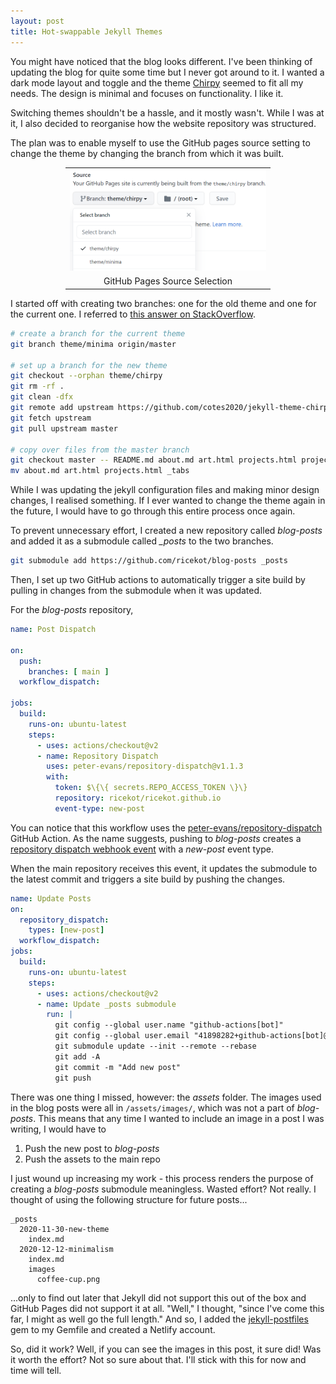 ```yaml
---
layout: post
title: Hot-swappable Jekyll Themes
---
```


You might have noticed that the blog looks different. I've been thinking of updating the blog for quite some time but I never got around to it. I wanted a dark mode layout and toggle and the theme [Chirpy](https://github.com/cotes2020/jekyll-theme-chirpy) seemed to fit all my needs. The design is minimal and focuses on functionality. I like it.

Switching themes shouldn't be a hassle, and it mostly wasn't. While I was at it, I also decided to reorganise how the website repository was structured.

The plan was to enable myself to use the GitHub pages source setting to change the theme by changing the branch from which it was built.

<center>
<table style="table-layout: auto; width: 65%;">
<tbody>
<tr><td align="center">
<img src="/assets/images/gh-pages-source.png" alt="GitHub Pages Source Selection Option">
</td></tr>
<tr><td align="center">
GitHub Pages Source Selection
</td></tr>
</tbody>
</table>
</center>

I started off with creating two branches: one for the old theme and one for the current one. I referred to [this answer on StackOverflow](https://stackoverflow.com/a/37186333/).

```bash
# create a branch for the current theme
git branch theme/minima origin/master

# set up a branch for the new theme
git checkout --orphan theme/chirpy
git rm -rf .
git clean -dfx
git remote add upstream https://github.com/cotes2020/jekyll-theme-chirpy.git
git fetch upstream
git pull upstream master

# copy over files from the master branch
git checkout master -- README.md about.md art.html projects.html projects assets
mv about.md art.html projects.html _tabs
```

While I was updating the jekyll configuration files and making minor design changes, I realised something. If I ever wanted to change the theme again in the future, I would have to go through this entire process once again.

To prevent unnecessary effort, I created a new repository called _blog-posts_ and added it as a submodule called *_posts* to the two branches.

```bash
git submodule add https://github.com/ricekot/blog-posts _posts
```

Then, I set up two GitHub actions to automatically trigger a site build by pulling in changes from the submodule when it was updated. 

For the *blog-posts* repository,
```yaml
name: Post Dispatch

on:
  push:
    branches: [ main ]
  workflow_dispatch:

jobs:
  build:
    runs-on: ubuntu-latest
    steps:
      - uses: actions/checkout@v2
      - name: Repository Dispatch
        uses: peter-evans/repository-dispatch@v1.1.3
        with:
          token: $\{\{ secrets.REPO_ACCESS_TOKEN \}\}
          repository: ricekot/ricekot.github.io
          event-type: new-post
```

You can notice that this workflow uses the [peter-evans/repository-dispatch](https://github.com/peter-evans/repository-dispatch) GitHub Action. As the name suggests, pushing to *blog-posts* creates a [repository dispatch webhook event](https://docs.github.com/en/free-pro-team@latest/actions/reference/events-that-trigger-workflows#repository_dispatch) with a *new-post* event type. 

When the main repository receives this event, it updates the submodule to the latest commit and triggers a site build by pushing the changes.

```yaml
name: Update Posts
on:
  repository_dispatch:
    types: [new-post]
  workflow_dispatch:
jobs:
  build:
    runs-on: ubuntu-latest
    steps:
      - uses: actions/checkout@v2
      - name: Update _posts submodule
        run: |
          git config --global user.name "github-actions[bot]"
          git config --global user.email "41898282+github-actions[bot]@users.noreply.github.com"
          git submodule update --init --remote --rebase
          git add -A
          git commit -m "Add new post"
          git push
```

There was one thing I missed, however: the *assets* folder. The images used in the blog posts were all in `/assets/images/`, which was not a part of *blog-posts*. This means that any time I wanted to include an image in a post I was writing, I would have to 
  1. Push the new post to *blog-posts*
  2. Push the assets to the main repo

I just wound up increasing my work - this process renders the purpose of creating a *blog-posts* submodule meaningless. Wasted effort? Not really. I thought of using the following structure for future posts...

```
_posts
  2020-11-30-new-theme
    index.md
  2020-12-12-minimalism
    index.md
    images
      coffee-cup.png
```

...only to find out later that Jekyll did not support this out of the box and GitHub Pages did not support it at all. "Well," I thought, "since I've come this far, I might as well go the full length."
And so, I added the [jekyll-postfiles](https://nhoizey.github.io/jekyll-postfiles/) gem to my Gemfile and created a Netlify account.

So, did it work? Well, if you can see the images in this post, it sure did! Was it worth the effort? Not so sure about that. I'll stick with this for now and time will tell.
